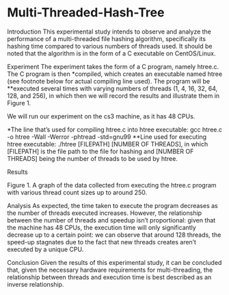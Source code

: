 # Multi-Threaded-Hash-Tree
Introduction
This experimental study intends to observe and analyze the performance of a multi-threaded file hashing algorithm, specifically its hashing time compared to various numbers of threads used. It should be noted that the algorithm is in the form of a C executable on CentOS/Linux.


Experiment
The experiment takes the form of a C program, namely htree.c. The C program is then *compiled, which creates an executable named htree (see footnote below for actual compiling line used). The program will be **executed several times with varying numbers of threads (1, 4, 
16, 32, 64, 128, and 256), in which then we will record the results and illustrate them in Figure 1. 



We will run our experiment on the cs3 machine, as it has 48 CPUs.

*The line that’s used for compiling htree.c into htree executable: gcc htree.c -o htree -Wall -Werror -phtread -std=gnu99
**Line used for executing htree executable: ./htree [FILEPATH] [NUMBER OF THREADS], in which [FILEPATH] is the file path to the file for hashing and [NUMBER OF THREADS] being the number of threads to be used by htree.


















Results

Figure 1. A graph of the data collected from executing the htree.c program with various thread count sizes up to around 250.


Analysis
As expected, the time taken to execute the program decreases as the number of threads executed increases. However, the relationship between the number of threads and speedup isn’t proportional: given that the machine has 48 CPUs, the execution time will only significantly decrease up to a certain point: we can observe that around 128 threads, the speed-up stagnates due to the fact that new threads creates aren’t executed by a unique CPU.

Conclusion
Given the results of this experimental study, it can be concluded that, given the necessary hardware requirements for multi-threading, the relationship between threads and execution time is best described as an inverse relationship.
